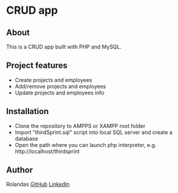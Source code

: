 # CRUD app

## About
This is a CRUD app built with PHP and MySQL.


## Project features
- Create projects and employees
- Add/remove projects and employees
- Update projects and employees info

## Installation

- Clone the repository to AMPPS or XAMPP root folder
- Import "thirdSprint.sql" script into local SQL server and create a database
- Open the path where you can launch php interpreter, e.g. http://localhost/thirdsprint

## Author
Rolandas
[GitHub](https://github.com/NikkeiR)
[LinkedIn](https://www.linkedin.com/in/rolandas-urnikis-a9943420a/)
